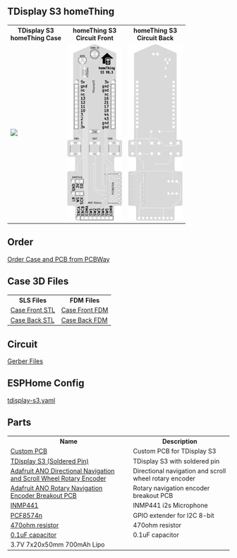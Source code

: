 
<h2>TDisplay S3 homeThing</h2>

<table>
    <tr>
        <th>TDisplay S3<br>homeThing Case</th>
        <th>homeThing S3<br>Circuit Front</th>
        <th>homeThing S3<br>Circuit Back</th>
    </tr>
        <td>
            <img src="https://github.com/landonr/homeThing/assets/2607659/b19a5b39-b0dd-4bac-9803-df9a452ab56b" height="400"/>
        </td>
        <td>
            <img src="../../docs/s3Circuit.png" height="400"/>
        </td>
        <td>
            <img src="../../docs/s3CircuitBack.png" height="400"/>
        </td>
    </tr>
</table>

<h2>Order</h2>
<a href="https://www.pcbway.com/project/shareproject/homeThing_S3_2b3ac3ac.html">Order Case and PCB from PCBWay</a>

<h2>Case 3D Files</h2>

<table>
    <tr>
        <th>SLS Files</th>
        <th>FDM Files</th>
    </tr>
    <tr>
        <td><a href="s3 case front sls.stl">Case Front STL</a></td>
        <td><a href="s3 case front fdm.stl">Case Front FDM</a></td>
    </tr>
    <tr>
        <td><a href="s3 case back sls.stl">Case Back STL</a></td>
        <td><a href="s3 case back fdm.stl">Case Back FDM</a></td>
    </tr>
</table>

<h2>Circuit</h2>
<a href="gerber/">Gerber Files</a>

<h2>ESPHome Config</h2>
<a href="tdisplay-s3.yaml">tdisplay-s3.yaml</a>

<h2>Parts</h2>
<table>
    <tr>
        <th>Name</th>
        <th>Description</th>
    </tr>
    <tr>
        <td><a href="https://www.adafruit.com/product/5221">Custom PCB</a></td>
        <td>Custom PCB for TDisplay S3</td>
    </tr>
    <tr>
        <td><a href="https://www.lilygo.cc/en-ca/products/t-display-s3?variant=42351558590645">TDisplay S3 (Soldered Pin)</a></td>
        <td>TDisplay S3 with soldered pin</td>
    </tr>
    <tr>
        <td><a href="https://www.adafruit.com/product/5001">Adafruit ANO Directional Navigation and Scroll Wheel Rotary Encoder</a></td>
        <td>Directional navigation and scroll wheel rotary encoder</td>
    </tr>
    <tr>
        <td><a href="https://www.adafruit.com/product/5221">Adafruit ANO Rotary Navigation Encoder Breakout PCB</a></td>
        <td>Rotary navigation encoder breakout PCB</td>
    </tr>
    <tr>
        <td><a href="https://www.aliexpress.us/item/32962426410.html">INMP441</a></td>
        <td>INMP441 i2s Microphone</td>
    </tr>
    <tr>
        <td><a href="https://leeselectronic.com/en/product/71446-ic-i-o-expander-for-i2c-8bit-pcf8574p.html">PCF8574n</a></td>
        <td>GPIO extender for I2C 8-bit</td>
    </tr>
    <tr>
        <td><a href="https://leeselectronic.com/en/product/91581-91581RESISTORS14W470OHM110PCS.html">470ohm resistor</a></td>
        <td>470ohm resistor</td>
    </tr>
    <tr>
        <td><a href="https://leeselectronic.com/en/product/844-polyester-cap-50v-01uf-4pcs.html">0.1uF capacitor</a></td>
        <td>0.1uF capacitor</td>
    </tr>
    <tr>
        <td>3.7V 7x20x50mm 700mAh Lipo</td>
    </tr>
</table>

